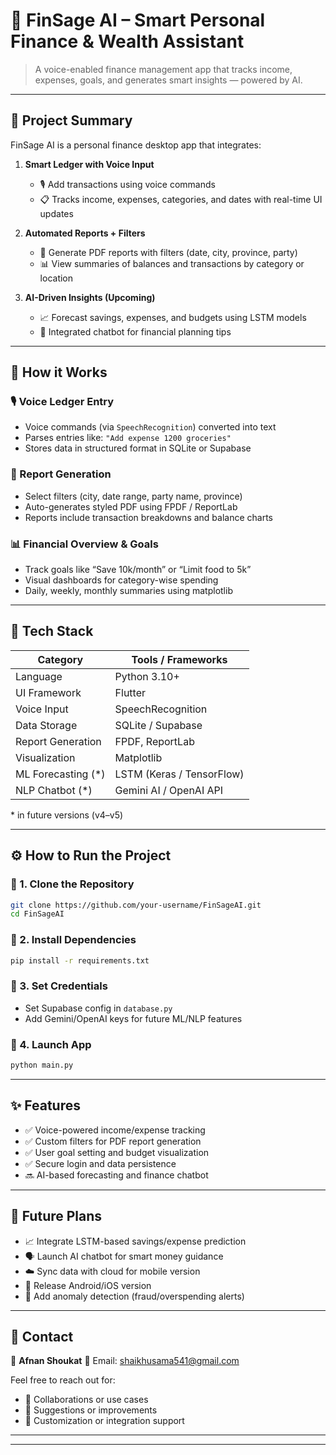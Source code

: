 # 💸 FinSage AI – Smart Personal Finance & Wealth Assistant

> A voice-enabled finance management app that tracks income, expenses, goals, and generates smart insights — powered by AI.

---

## 📌 Project Summary

FinSage AI is a personal finance desktop app that integrates:

1. **Smart Ledger with Voice Input**

   * 🎙️ Add transactions using voice commands
   * 📋 Tracks income, expenses, categories, and dates with real-time UI updates

2. **Automated Reports + Filters**

   * 🧾 Generate PDF reports with filters (date, city, province, party)
   * 📊 View summaries of balances and transactions by category or location

3. **AI-Driven Insights (Upcoming)**

   * 📈 Forecast savings, expenses, and budgets using LSTM models
   * 🤖 Integrated chatbot for financial planning tips

---

## 🧠 How it Works

### 🎙️ Voice Ledger Entry

* Voice commands (via `SpeechRecognition`) converted into text
* Parses entries like: `"Add expense 1200 groceries"`
* Stores data in structured format in SQLite or Supabase

### 🧾 Report Generation

* Select filters (city, date range, party name, province)
* Auto-generates styled PDF using FPDF / ReportLab
* Reports include transaction breakdowns and balance charts

### 📊 Financial Overview & Goals

* Track goals like “Save 10k/month” or “Limit food to 5k”
* Visual dashboards for category-wise spending
* Daily, weekly, monthly summaries using matplotlib

---

## 🧰 Tech Stack

| Category            | Tools / Frameworks        |
| ------------------- | ------------------------- |
| Language            | Python 3.10+              |
| UI Framework        | Flutter             |
| Voice Input         | SpeechRecognition         |
| Data Storage        | SQLite / Supabase         |
| Report Generation   | FPDF, ReportLab           |
| Visualization       | Matplotlib                |
| ML Forecasting (\*) | LSTM (Keras / TensorFlow) |
| NLP Chatbot (\*)    | Gemini AI / OpenAI API    |

\* in future versions (v4–v5)

---

## ⚙️ How to Run the Project

### 🔧 1. Clone the Repository

```bash
git clone https://github.com/your-username/FinSageAI.git
cd FinSageAI
```

### 🔧 2. Install Dependencies

```bash
pip install -r requirements.txt
```

### 🔧 3. Set Credentials

* Set Supabase config in `database.py`
* Add Gemini/OpenAI keys for future ML/NLP features

### 🚀 4. Launch App

```bash
python main.py
```

---

## ✨ Features

* ✅ Voice-powered income/expense tracking
* ✅ Custom filters for PDF report generation
* ✅ User goal setting and budget visualization
* ✅ Secure login and data persistence
* 🔜 AI-based forecasting and finance chatbot

---

## 🔮 Future Plans

* 📈 Integrate LSTM-based savings/expense prediction
* 🗣️ Launch AI chatbot for smart money guidance
* ☁️ Sync data with cloud for mobile version
* 📱 Release Android/iOS version
* 🧠 Add anomaly detection (fraud/overspending alerts)

---

## 📩 Contact

👤 **Afnan Shoukat**
📧 Email: [shaikhusama541@gmail.com](mailto:afnanshoukat35@gmail.com)

Feel free to reach out for:

* 🤝 Collaborations or use cases
* 💬 Suggestions or improvements
* 🧪 Customization or integration support

---


---
